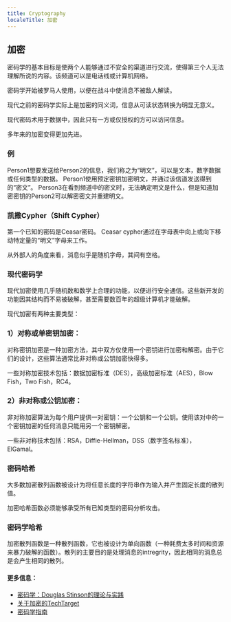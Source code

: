 ```yaml
---
title: Cryptography
localeTitle: 加密
---
```

## 加密

密码学的基本目标是使两个人能够通过不安全的渠道进行交流，使得第三个人无法理解所说的内容。该频道可以是电话线或计算机网络。

密码学开始被罗马人使用，以便在战斗中使消息不被敌人解读。

现代之前的密码学实际上是加密的同义词，信息从可读状态转换为明显无意义。

现代密码术用于数据中，因此只有一方或仅授权的方可以访问信息。

多年来的加密变得更加先进。

### 例

Person1想要发送给Person2的信息，我们称之为“明文”，可以是文本，数字数据或任何类型的数据。 Person1使用预定密钥加密明文，并通过该信道发送得到的“密文”。 Person3在看到频道中的密文时，无法确定明文是什么，但是知道加密密钥的Person2可以解密密文并重建明文。

### 凯撒Cypher（Shift Cypher）

第一个已知的密码是Ceasar密码。 Ceasar cypher通过在字母表中向上或向下移动特定量的“明文”字母来工作。

从外部人的角度来看，消息似乎是随机字母，其间有空格。

### 现代密码学

现代加密使用几乎随机数和数学上合理的功能，以便进行安全通信。这些新开发的功能因其结构而不易被破解，甚至需要数百年的超级计算机才能破解。

现代加密有两种主要类型：

### 1）对称或单密钥加密：

对称密钥加密是一种加密方法，其中双方仅使用一个密钥进行加密和解密。由于它们的设计，这些算法通常比非对称或公钥加密快得多。

一些对称加密技术包括：数据加密标准（DES），高级加密标准（AES），Blow Fish，Two Fish，RC4。

### 2）非对称或公钥加密：

非对称加密算法为每个用户提供一对密钥：一个公钥和一个公钥。使用该对中的一个密钥加密的任何消息只能用另一个密钥解密。

一些非对称技术包括：RSA，Diffie-Hellman，DSS（数字签名标准），ElGamal。

### 密码哈希

大多数加密散列函数被设计为将任意长度的字符串作为输入并产生固定长度的散列值。

加密哈希函数必须能够承受所有已知类型的密码分析攻击。

### 密码学哈希

加密散列函数是一种散列函数，它也被设计为单向函数（一种耗费太多时间和资源来暴力破解的函数）。散列的主要目的是处理消息的intregrity，因此相同的消息总是会产生相同的散列。

#### 更多信息：

*   [密码学：Douglas Stinson的理论与实践](https://www.crcpress.com/Cryptography-Theory-and-Practice-Third-Edition/Stinson/p/book/9781584885085)
*   [关于加密的TechTarget](http://searchsecurity.techtarget.com/definition/encryption)
*   [密码学指南](https://www.tutorialspoint.com/cryptography/index.htm)